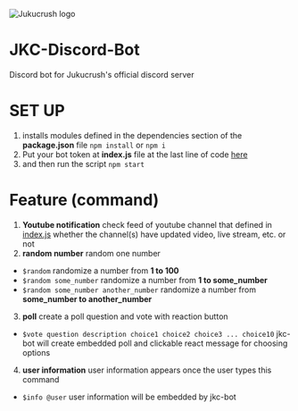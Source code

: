 ![Jukucrush logo](https://triam.ddns.net/picture/Jukucrush_logo.png "Jukucrush logo")

# JKC-Discord-Bot
Discord bot for Jukucrush's official discord server

# SET UP
1. installs modules defined in the dependencies section of the __package.json__ file ```npm install``` or ```npm i```
2. Put your bot token at __index.js__ file at the last line of code [here](https://github.com/Pasitha/JKC-Discord-Bot/blob/727a8129cfac0a9b74e1ef95eec2524c805d5dc7/index.js#L244 "index.js")
3. and then run the script ```npm start```

# Feature (command)
1. __Youtube notification__ check feed of youtube channel that defined in [index.js](https://github.com/Pasitha/JKC-Discord-Bot/blob/main/index.js#L11-L35 "array youtube channels id ") whether the channel(s) have updated video, live stream, etc. or not
2. __random number__ random one number
- ```$random``` randomize a number from __1 to 100__
- ```$random some_number``` randomize a number from __1 to some_number__
- ```$random some_number another_number``` randomize a number from __some_number to another_number__
3. __poll__ create a poll question and vote with reaction button
- ```$vote question description choice1 choice2 choice3 ... choice10``` jkc-bot will create embedded poll and clickable react message for choosing options
4. __user information__ user information appears once the user types this command
- ```$info @user``` user information will be embedded by jkc-bot
